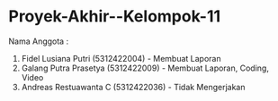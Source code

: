 # Proyek-Akhir--Kelompok-11
Nama Anggota :
1. Fidel Lusiana Putri   (5312422004)   - Membuat Laporan
2. Galang Putra Prasetya (5312422009)   - Membuat Laporan, Coding, Video
3. Andreas Restuawanta C (5312422036)   - Tidak Mengerjakan
